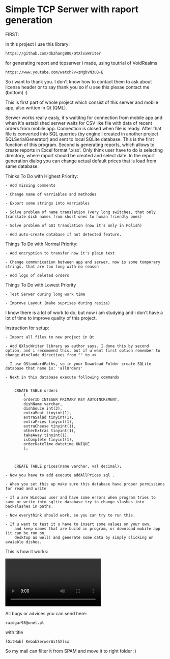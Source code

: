 # Simple TCP Serwer with raport generation

FIRST:

In this project i use this library:

	https://github.com/dbzhang800/QtXlsxWriter

for generating report and tcpserwer i made, using toutrial of VoidRealms

	https://www.youtube.com/watch?v=zMgbVN3uQ-E

So i want to thank you. I don't know how to contact them to ask about license header or to say thank you so if u see this plesae contact me (bottom) :)

This is first part of whole project which consist of this serwer and mobile app, also written in Qt (QML).

Serwer works really easly, it's waititng for connection from mobile app and when it's established
serwer waits for CSV like file with data of recent orders from mobile app. Connection is closed when file is ready. After that file is converted into SQL querries (by engine i created in another project SQLSerialGenerator) and sent to local SQLite database. This is the first function of this program. Second is generating reports, which allows to create reports in Excel format '.xlsx'. Only think user have to do is selecting directory, where raport should be created and select date. In the report generation dialog you can change actual default prices that is load from same database. 

Thinks To Do with Highest Priority:

	- Add missing comments

	- Change name of varriables and methodes

	- Export some strings into varriables

	- Solve problem of name translation (very long switches, that only translate dish names from short ones to human friendly ones)

	- Solve problem of GUI translation (now it's only in Polish)

	- Add auto-create database if not detected feature.


Things To Do with Normal Priority:

	- Add encryption to transfer now it's plain text

	- Change communication between app and serwer, now is some tomporary strings, that are too long with no reason

	- Add logs of deleted orders



Things To Do with Lowest Priority

	- Test Serwer during long work time

	- Improve Layout (make suprises during resize)


I know there is a lot of work to do, but now i am studying and i don't have a lot of time to improve quality of this project.

Instruction for setup:

	- Import all files to new project in Qt
	
	- Add QXlscWriter library as author says. I done this by second option, and i recommend this, but if u want first option remember to change #include directives from "" to <> 

	- I use QStandardPaths, so in your Download Folder create SQLite database that name is: 'allOrders'

	- Next in this database execute following commands

		
		CREATE TABLE orders
			(
			orderID INTEGER PRIMARY KEY AUTOINCREMENT,
			dishName varchar,
			dishSouce int(3),
			extraMeat tinyint(1),
  			extraSalad tinyint(1),
			extraFries tinyint(1),
			extraCheese tinyint(1),
			otherExtras tinyint(1),
			takeAway tinyint(1),
			isComplete tinyint(1),
			orderDateTime datetime UNIQUE
			);



		CREATE TABLE prices(name varchar, val decimal);

	- Now you have to add execute addAllPrices.sql . 

	- When you set this up make sure this database have proper permissions for read and write

	- If u are Windows user and have some errors when program tries to save or write into sqlite database try to change slashes into backslashes in paths.

	- Now everythink should work, so you can try to run this.

	- If u want to test it u have to insert some values on your own, 
		and keep names that are build in program, or download mobile app (it can be run on 
		desktop as well) and generate some data by simply clicking on avaiable dishes.



This is how it works:

![Presentation](https://raw.githubusercontent.com/raidgar98/KebabSerwerWithXlsx/master/HowSerwWork.mp4)


All bugs or advices you can send here:

	raidgar98@onet.pl

with title

	[GitHub] KebabSerwerWithXlsx

So my mail can filter it from SPAM and move it to right folder :)
